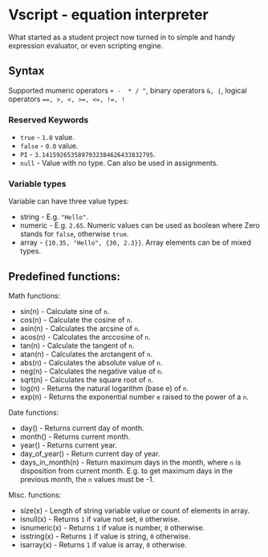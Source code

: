 # Vscript - equation interpreter 
What started as a student project now turned in to simple and handy expression evaluator, or even scripting engine. 

## Syntax

Supported mumeric operators `+ -  * / ^`, binary operators
 `&, |`, logical operators ` ==, >, <, >=, <=, !=, ! `


### Reserved Keywords

- `true`		- `1.0` value.
- `false`		- `0.0` value.
- `PI`			- `3.1415926535897932384626433832795`.
- `null`		- Value with no type. Can also be used in assignments.


### Variable types

Variable can have three value types:

- string - E.g. `"Hello"`.
- numeric - E.g. `2.65`. Numeric values can be used as boolean where Zero stands for `false`, otherwise `true`.
- array - `{10.35, "Hello", {30, 2.3}}`. Array elements can be of mixed types.



## Predefined functions:

Math functions:
- sin(n)				- Calculate sine of `n`.
- cos(n)				- Calculate the cosine of `n`.
- asin(n)				- Calculates the arcsine of `n`.
- acos(n)				- Calculates the arccosine of `n`.
- tan(n)				- Calculate the tangent of `n`.
- atan(n)				- Calculates the arctangent of `n`.
- abs(n)				- Calculates the absolute value of `n`.
- neg(n)				- Calculates the negative value of `n`.
- sqrt(n)				- Calculates the square root of `n`.
- log(n)				- Returns the natural logarithm (base e) of `n`.
- exp(n)				- Returns the exponential number `e` raised to the power of a `n`.

Date functions:
- day()				- Returns current day of month.
- month()			- Returns current month.
- year()			- Returns current year.
- day_of_year()		- Return current day of year.
- days_in_month(n)	- Return maximum days in the month, where `n` is disposition from current month.
					E.g. to get maximum days in the previous month, the `n` values must be -1.

Misc. functions:
- size(x)			- Length of string variable value or count of elements in array.
- isnull(x)			- Returns `1` if value not set, `0` otherwise.
- isnumeric(x)		- Returns `1` if value is number, `0` otherwise.
- isstring(x)		- Returns `1` if value is string, `0` otherwise.
- isarray(x)		- Returns `1` if value is array, `0` otherwise.

